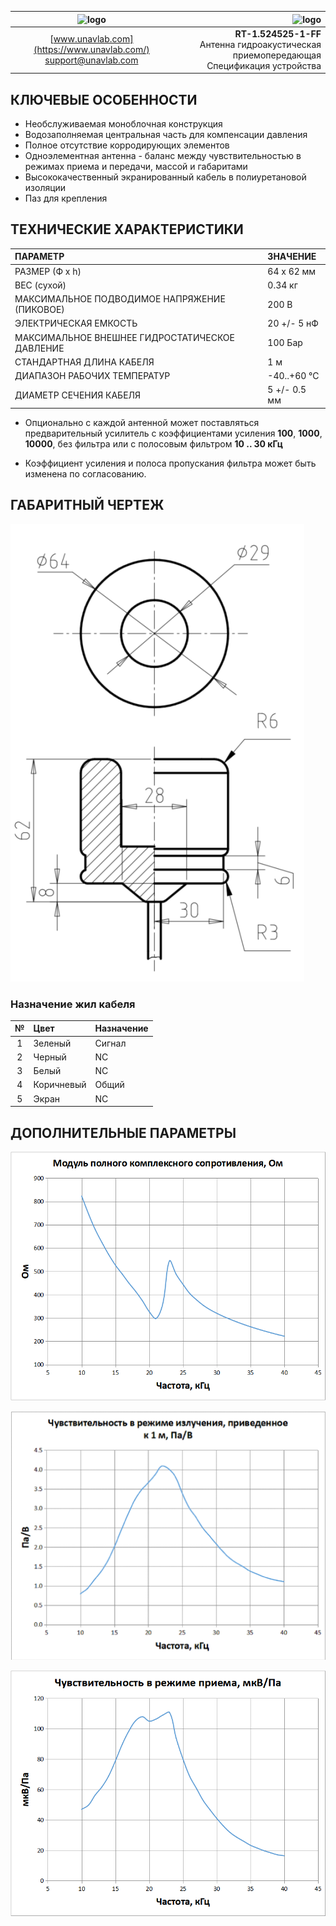 | ![logo](https://ucnl.github.io/documentation/sm_logo.png) | ![logo](https://ucnl.github.io/documentation/rt_1_524525_1_ff.png) |
| :---: | ---: |
| [www.unavlab.com](https://www.unavlab.com/) <br/> [support@unavlab.com](mailto:support@unavlab.com) | **RT-1.524525-1-FF** <br/> Антенна гидроакустическая приемопередающая <br/> Спецификация устройства |

## КЛЮЧЕВЫЕ ОСОБЕННОСТИ

* Необслуживаемая моноблочная конструкция
* Водозаполняемая центральная часть для компенсации давления
* Полное отсутствие корродирующих элементов
* Одноэлементная антенна - баланс между чувствительностью в режимах приема и передачи, массой и габаритами
* Высококачественный экранированный кабель в полиуретановой изоляции
* Паз для крепления

## ТЕХНИЧЕСКИЕ ХАРАКТЕРИСТИКИ

| ПАРАМЕТР | ЗНАЧЕНИЕ |
| :--- | :--- |
| РАЗМЕР (Ф х h) | 64 x 62 мм |
| ВЕС (сухой) | 0.34 кг |
| МАКСИМАЛЬНОЕ ПОДВОДИМОЕ НАПРЯЖЕНИЕ (ПИКОВОЕ) | 200 В |
| ЭЛЕКТРИЧЕСКАЯ ЕМКОСТЬ | 20 +/- 5 нФ |
| МАКСИМАЛЬНОЕ ВНЕШНЕЕ ГИДРОСТАТИЧЕСКОЕ ДАВЛЕНИЕ | 100 Бар |
| СТАНДАРТНАЯ ДЛИНА КАБЕЛЯ | 1 м |
| ДИАПАЗОН РАБОЧИХ ТЕМПЕРАТУР | -40..+60 °С |
| ДИАМЕТР СЕЧЕНИЯ КАБЕЛЯ | 5 +/- 0.5 мм |

* Опционально с каждой антенной может поставляться предварительный усилитель с коэффициентами усиления **100**, **1000**, 
**10000**, без фильтра или с полосовым фильтром **10 .. 30 кГц**

* Коэффициент усиления и полоса пропускания фильтра может быть изменена по согласованию.

<div style="page-break-after: always;"></div>

## ГАБАРИТНЫЙ ЧЕРТЕЖ

![RT_1_524525_1_FF_drawings](/documentation/RT_1_524525_1_FF_drawings.png)

### Назначение жил кабеля

| № | Цвет | Назначение |
| :---: | :--- | :--- |
| 1 | Зеленый | Сигнал |
| 2 | Черный | NC |
| 3 | Белый | NC |
| 4 | Коричневый | Общий |
| 5 | Экран | NC |

<div style="page-break-after: always;"></div>

## ДОПОЛНИТЕЛЬНЫЕ ПАРАМЕТРЫ

![RT_1_524525_1_FF_ru_impedance](/documentation/RT_1_524525_1_FF_ru_impedance.png)

<div style="page-break-after: always;"></div>

![RT_1_524525_1_FF_ru_tx_sensitivity](/documentation/RT_1_524525_1_FF_ru_tx_sensitivity.png)

<div style="page-break-after: always;"></div>

![RT_1_524525_1_FF_ru_rx_sensitivity](/documentation/RT_1_524525_1_FF_ru_rx_sensitivity.png)
